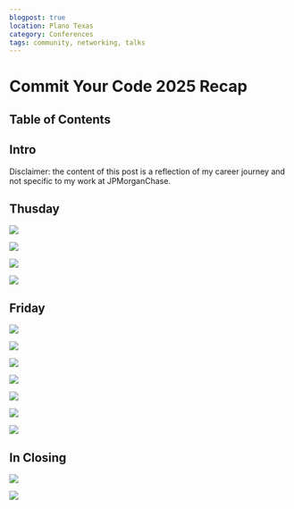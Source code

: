 ```yaml
---
blogpost: true
location: Plano Texas
category: Conferences
tags: community, networking, talks
---
```


# Commit Your Code 2025 Recap

Table of Contents
-----------------

## Intro

Disclaimer: the content of this post is a reflection of my career journey and not specific to my work at JPMorganChase.

## Thusday

![](commit-your-code-2025-recap-images/justin-francesco-me.jpg)

![](commit-your-code-2025-recap-images/danny-thompson-keynote.jpg)

![](commit-your-code-2025-recap-images/hallway-track.jpg)

![](commit-your-code-2025-recap-images/josh-long.jpeg)

## Friday

![](commit-your-code-2025-recap-images/the-bean-guys.jpg)

![](commit-your-code-2025-recap-images/aaron-francis.jpg)

![](commit-your-code-2025-recap-images/dan-vega.jpg)

![](commit-your-code-2025-recap-images/rizell-scarlett.jpg)

![](commit-your-code-2025-recap-images/me-and-rizell.jpg)

![](commit-your-code-2025-recap-images/bas-steins.jpg)

![](commit-your-code-2025-recap-images/mark-thompson.jpg)

## In Closing

![](commit-your-code-2025-recap-images/quincy-danny-leon.jpg)

![](commit-your-code-2025-recap-images/yum-brands-generosity.jpg)
